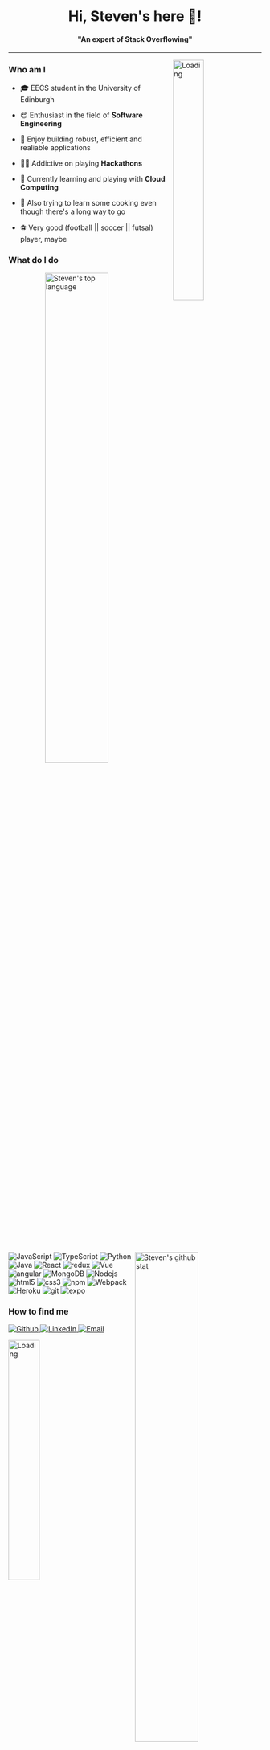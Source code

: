 <h1 align="center">Hi, Steven's here 🙌! </h1>
<h4 align="center">"An expert of Stack Overflowing"</h4>

---

<img align="right" alt="Loading" width="35%" src="https://media.giphy.com/media/3o7abJxL1w984uW2AM/giphy.gif">

<h3>Who am I</h3>


- 🎓 EECS student in the University of Edinburgh

- 😍 Enthusiast in the field of **Software Engineering**

- 💅 Enjoy building robust, efficient and realiable applications

- 👨‍💻 Addictive on playing **Hackathons**

- 🎯 Currently learning and playing with **Cloud Computing**

- 🍳 Also trying to learn some cooking even though there's a long way to go

- ⚽️ Very good (football || soccer || futsal) player, maybe




<h3>What do I do</h3>
<img align="right" alt="Steven's top language" width="50%" src="https://github-readme-stats.vercel.app/api/top-langs/?username=Steven-Chang1114&layout=compact&show_icons=true">
<img align="right" alt="Steven's github stat" width="50%" src="https://github-readme-stats.vercel.app/api?username=Steven-Chang1114&show_icons=true&count_private=true">

<p>
  <img alt="JavaScript" src="https://img.shields.io/badge/-JavaScript-F7DF1E?style=flat-square&logo=javascript&logoColor=white" />
  <img alt="TypeScript" src="https://img.shields.io/badge/-TypeScript-007ACC?style=flat-square&logo=typescript&logoColor=white" />
  <img alt="Python" src="https://img.shields.io/badge/-Python-3776AB?style=flat-square&logo=Python&logoColor=white" />
  <img alt="Java" src="https://img.shields.io/badge/-Java-007396?style=flat-square&logo=Java&logoColor=white" />
   <img alt="React" src="https://img.shields.io/badge/-React-45b8d8?style=flat-square&logo=react&logoColor=white" />
  <img alt="redux" src="https://img.shields.io/badge/-Redux-764ABC?style=flat-square&logo=redux&logoColor=white" />
  <img alt="Vue" src="https://img.shields.io/badge/-Vue-4FC08D?style=flat-square&logo=Vue.js&logoColor=white" />
   <img alt="angular" src="https://img.shields.io/badge/-Angular-DD0031?style=flat-square&logo=angular&logoColor=white" />
    <img alt="MongoDB" src="https://img.shields.io/badge/-MongoDB-13aa52?style=flat-square&logo=mongodb&logoColor=white" />
  <img alt="Nodejs" src="https://img.shields.io/badge/-Nodejs-43853d?style=flat-square&logo=Node.js&logoColor=white" />
  <img alt="html5" src="https://img.shields.io/badge/-HTML5-E34F26?style=flat-square&logo=html5&logoColor=white" />
  <img alt="css3" src="https://img.shields.io/badge/-CSS3-1572B6?style=flat-square&logo=CSS3&logoColor=white" />
  <img alt="npm" src="https://img.shields.io/badge/-NPM-CB3837?style=flat-square&logo=npm&logoColor=white" />
  
  <img alt="Webpack" src="https://img.shields.io/badge/-Webpack-8DD6F9?style=flat-square&logo=webpack&logoColor=white" /> 
  <img alt="Heroku" src="https://img.shields.io/badge/-Heroku-430098?style=flat-square&logo=heroku&logoColor=white" />
  <img alt="git" src="https://img.shields.io/badge/-Git-F05032?style=flat-square&logo=git&logoColor=white" />
  <img alt="expo" src="https://img.shields.io/badge/-Expo-000020?style=flat-square&logo=Expo&logoColor=white" />
  
</p>

<h3>How to find me</h3>
<p>
  <a href="https://github.com/Steven-Chang1114" target="_blank">
  <img alt="Github" src="https://img.shields.io/badge/GitHub-%2312100E.svg?&style=for-the-badge&logo=Github&logoColor=white" />
  </a> 
  <a href="https://www.linkedin.com/in/steven-chang-ztl/" target="_blank">
  <img alt="LinkedIn" src="https://img.shields.io/badge/linkedin-%230077B5.svg?&style=for-the-badge&logo=linkedin&logoColor=white" />
  </a>
  <a href="mailto:stevenchang.ecs@gmail.com">
  <img alt="Email" src="https://img.shields.io/badge/Email-D14836?&style=for-the-badge&logo=Gmail&logoColor=white" />
  </a>
</p>

<img align="center" alt="Loading" width="35%" src="https://media.giphy.com/media/gFPxNhzEWdFCCRAqf0/giphy.gif">


<!--
**Steven-Chang1114/Steven-Chang1114** is a ✨ _special_ ✨ repository because its `README.md` (this file) appears on your GitHub profile.

Here are some ideas to get you started:

- 🔭 I’m currently working on ...
- 🌱 I’m currently learning ...
- 👯 I’m looking to collaborate on ...
- 🤔 I’m looking for help with ...
- 💬 Ask me about ...
- 📫 How to reach me: ...
- 😄 Pronouns: ...
- ⚡ Fun fact: ...

![](https://img.shields.io/badge/Ascar-passing-green)
-->
